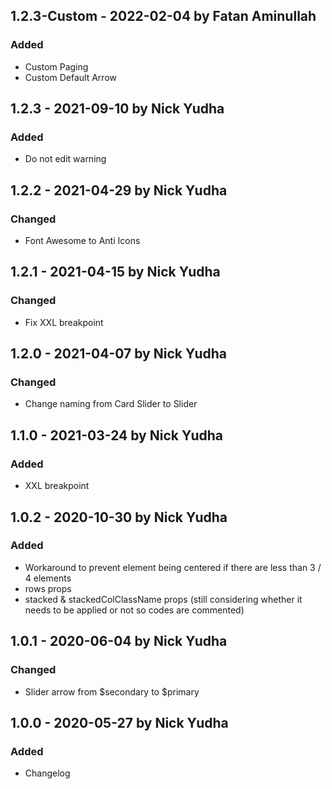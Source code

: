 ## 1.2.3-Custom - 2022-02-04 by Fatan Aminullah

### Added

- Custom Paging
- Custom Default Arrow

## 1.2.3 - 2021-09-10 by Nick Yudha

### Added

- Do not edit warning

## 1.2.2 - 2021-04-29 by Nick Yudha

### Changed

- Font Awesome to Anti Icons

## 1.2.1 - 2021-04-15 by Nick Yudha

### Changed

- Fix XXL breakpoint

## 1.2.0 - 2021-04-07 by Nick Yudha

### Changed

- Change naming from Card Slider to Slider

## 1.1.0 - 2021-03-24 by Nick Yudha

### Added

- XXL breakpoint

## 1.0.2 - 2020-10-30 by Nick Yudha

### Added

- Workaround to prevent element being centered if there are less than 3 / 4 elements
- rows props
- stacked & stackedColClassName props (still considering whether it needs to be applied or not so codes are commented)

## 1.0.1 - 2020-06-04 by Nick Yudha

### Changed

- Slider arrow from $secondary to $primary

## 1.0.0 - 2020-05-27 by Nick Yudha

### Added

- Changelog
